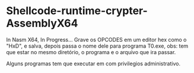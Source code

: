 # Shellcode-runtime-crypter-AssemblyX64
In Nasm X64, In Progress...
Grave os OPCODES em um editor hex como o "HxD", e salva, depois passa o nome dele para programa T0.exe, obs: tem que estar no mesmo diretório, o programa e o arquivo que ira passar.

Alguns programas tem que executar em com privilegios administrativo.
